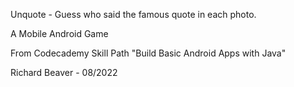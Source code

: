 Unquote - Guess who said the famous quote in each photo.

A Mobile Android Game 

From Codecademy Skill Path "Build Basic Android Apps with Java"

Richard Beaver - 08/2022

